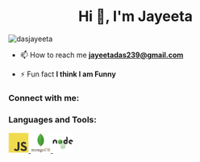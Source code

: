<h1 align="center">Hi 👋, I'm Jayeeta</h1>
<p align="left"> <img src="https://komarev.com/ghpvc/?username=dasjayeeta&label=Profile%20views&color=0e75b6&style=flat" alt="dasjayeeta" /> </p>

- 📫 How to reach me **jayeetadas239@gmail.com**

- ⚡ Fun fact **I think I am Funny**

<h3 align="left">Connect with me:</h3>
<a href ="http://www.linkedin.com/in/jayeeta-das-6b7b17276"></a>
<p align="left">

</p>

<h3 align="left">Languages and Tools:</h3>
<p align="left"> <a href="https://developer.mozilla.org/en-US/docs/Web/JavaScript" target="_blank" rel="noreferrer"> <img src="https://raw.githubusercontent.com/devicons/devicon/master/icons/javascript/javascript-original.svg" alt="javascript" width="40" height="40"/> </a> <a href="https://www.mongodb.com/" target="_blank" rel="noreferrer"> <img src="https://raw.githubusercontent.com/devicons/devicon/master/icons/mongodb/mongodb-original-wordmark.svg" alt="mongodb" width="40" height="40"/> </a> <a href="https://nodejs.org" target="_blank" rel="noreferrer"> <img src="https://raw.githubusercontent.com/devicons/devicon/master/icons/nodejs/nodejs-original-wordmark.svg" alt="nodejs" width="40" height="40"/> </a> </p>

